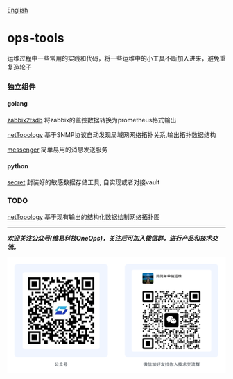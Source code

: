 [English](README_en.md)
# ops-tools

运维过程中一些常用的实践和代码，将一些运维中的小工具不断加入进来，避免重复造轮子

### 独立组件

#### golang
[zabbix2tsdb](zabbix2tsdb/readme.md)  将zabbix的监控数据转换为prometheus格式输出

[netTopology](netTopology) 基于SNMP协议自动发现局域网网络拓扑关系,输出拓扑数据结构

[messenger](messenger/README.md) 简单易用的消息发送服务


#### python
[secret](secret/README.md)  封装好的敏感数据存储工具, 自实现或者对接vault


### TODO
[netTopology]() 基于现有输出的结构化数据绘制网络拓扑图


---
_**欢迎关注公众号(维易科技OneOps)，关注后可加入微信群，进行产品和技术交流。**_

![公众号: 维易科技OneOps](docs/images/wechat.jpg)





